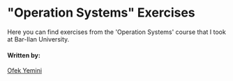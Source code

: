 # "Operation Systems" Exercises 
Here you can find exercises from the 'Operation Systems' course that I took at Bar-Ilan University.  

#### Written by: 
[Ofek Yemini](https://github.com/ofekyem) 
